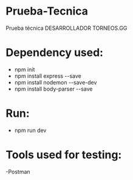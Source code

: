 # Prueba-Tecnica
Prueba técnica DESARROLLADOR TORNEOS.GG 
# Dependency used:
 - npm init
 - npm install express --save
 - npm install nodemon --save-dev
 - npm install body-parser --save
 # Run:
 - npm run dev
 # Tools used for testing:
 -Postman

